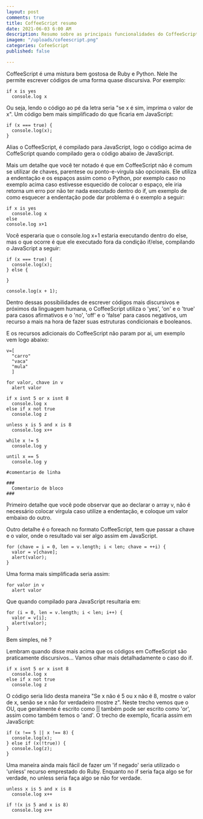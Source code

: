 ```yaml
---
layout: post
comments: true
title: CoffeeScript resumo
date: 2021-06-03 6:00 AM
description: Resumo sobre as principais funcionalidades do CoffeeScript
imagem: "/uploads/cofeescript.png"
categories: CofeeScript
published: false

---
```

CoffeeScript é uma mistura bem gostosa de Ruby e Python. Nele lhe permite escrever códigos de uma forma quase discursiva. Por exemplo:

    if x is yes
      console.log x

Ou seja, lendo o código ao pé da letra seria "se x é sim, imprima o valor de x". Um código bem mais simplificado do que ficaria em JavaScript:

    if (x === true) {
      console.log(x);
    }

Alias o CoffeeScript, é compilado para JavaScript, logo o código acima de CoffeScript quando compilado gera o código abaixo de JavaScript.

Mais um detalhe que você ter notado é que em CoffeeScript não é comum se utilizar de chaves, parentese ou ponto-e-virgula são opcionais. Ele utiliza a endentação e os espaços assim como o Python, por exemplo caso no exemplo acima caso estivesse esquecido de colocar o espaço, ele iria retorna um erro por não ter nada executado dentro do if, um exemplo de como esquecer a endentação pode dar problema é o exemplo a seguir:

    if x is yes 
      console.log x
    else
    console.log x+1

Você esperaria que o console.log x+1 estaria executando dentro do else, mas o que ocorre é que ele executado fora da condição if/else, compilando o JavaScript a seguir:

    if (x === true) {
      console.log(x);
    } else {
    
    }
    
    console.log(x + 1);

Dentro dessas possibilidades de escrever códigos mais discursivos e próximos da linguagem humana, o CoffeeScript utiliza o 'yes', 'on' e o 'true' para casos afirmativos e o 'no', 'off' e o 'false' para casos negativos, um recurso a mais na hora de  fazer suas estruturas condicionais e booleanos.

E os recursos adicionais do CoffeeScript não param por ai, um exemplo vem logo abaixo:

    v=[
      "carro"
      "vaca"
      "mula"
      ]
    
    for valor, chave in v
      alert valor
    
    if x isnt 5 or x isnt 8
      console.log x
    else if x not true
      console.log z
    
    unless x is 5 and x is 8
      console.log x++
      
    while x != 5
      console.log y
    
    until x == 5
      console.log y
      
    #comentario de linha
    
    ###
      Comentario de bloco
    ###

Primeiro detalhe que você pode observar que ao declarar o array v, não é necessário colocar virgula caso utilize a endentação, e coloque um valor embaixo do outro.

Outro detalhe é o foreach no formato CoffeeScript, tem que passar a chave e o valor, onde o resultado vai ser algo assim em JavaScript.

    for (chave = i = 0, len = v.length; i < len; chave = ++i) {
      valor = v[chave];
      alert(valor);
    }

Uma forma mais simplificada seria assim:

    for valor in v
      alert valor

Que quando compilado para JavaScript resultaria em:

    for (i = 0, len = v.length; i < len; i++) {
      valor = v[i];
      alert(valor);
    }

Bem simples, né ?

Lembram quando disse mais acima que os códigos em CoffeeScript são praticamente discursivos... Vamos olhar mais detalhadamente o caso do if. 

    if x isnt 5 or x isnt 8
      console.log x
    else if x not true
      console.log z

O código seria lido desta maneira "Se x não é 5 ou x não é 8, mostre o valor de x,  senão se x não for verdadeiro mostre z". Neste trecho vemos que o OU, que geralmente é escrito como || também pode ser escrito como 'or', assim como também temos o 'and'. O trecho de exemplo, ficaria assim em JavaScript:

    if (x !== 5 || x !== 8) {
      console.log(x);
    } else if (x(!true)) {
      console.log(z);
    }

Uma maneira ainda mais fácil de fazer um 'if negado' seria utilizado o 'unless' recurso emprestado do Ruby. Enquanto no if seria faça algo se for verdade, no unless seria faça algo se não for verdade.

    unless x is 5 and x is 8
      console.log x++
      
    if !(x is 5 and x is 8)
      console.log x++